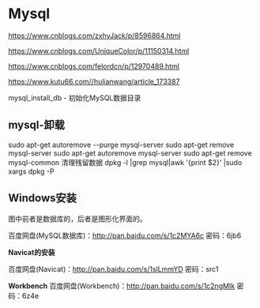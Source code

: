 # Mysql

https://www.cnblogs.com/zxhyJack/p/8596864.html

https://www.cnblogs.com/UniqueColor/p/11150314.html

https://www.cnblogs.com/felordcn/p/12970489.html

https://www.kutu66.com//hulianwang/article_173387

mysql_install_db - 初始化MySQL数据目录

## mysql-卸载
sudo apt-get autoremove --purge mysql-server
sudo apt-get remove mysql-server
sudo apt-get autoremove mysql-server
sudo apt-get remove mysql-common
清理残留数据 dpkg -l |grep mysql|awk '{print $2}' |sudo xargs dpkg -P 

## Windows安装

图中前者是数据库的，后者是图形化界面的。

百度网盘(MySQL数据库)：http://pan.baidu.com/s/1c2MYA6c 密码：6jb6

**Navicat的安装**

百度网盘(Navicat)：http://pan.baidu.com/s/1slLmmYD 密码：src1

**Workbench**
百度网盘(Workbench)：http://pan.baidu.com/s/1c2ngMIk 密码：6z4e